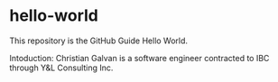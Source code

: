 # hello-world
This repository is the GitHub Guide Hello World.

Intoduction:
Christian Galvan is a software engineer contracted to IBC through Y&L Consulting Inc. 
